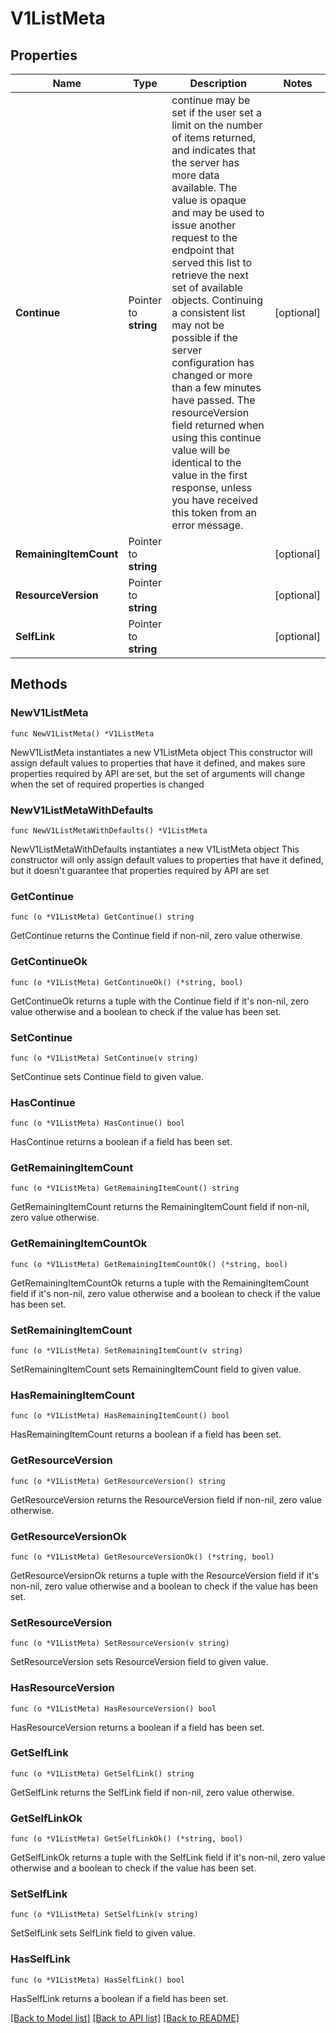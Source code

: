# V1ListMeta

## Properties

Name | Type | Description | Notes
------------ | ------------- | ------------- | -------------
**Continue** | Pointer to **string** | continue may be set if the user set a limit on the number of items returned, and indicates that the server has more data available. The value is opaque and may be used to issue another request to the endpoint that served this list to retrieve the next set of available objects. Continuing a consistent list may not be possible if the server configuration has changed or more than a few minutes have passed. The resourceVersion field returned when using this continue value will be identical to the value in the first response, unless you have received this token from an error message. | [optional] 
**RemainingItemCount** | Pointer to **string** |  | [optional] 
**ResourceVersion** | Pointer to **string** |  | [optional] 
**SelfLink** | Pointer to **string** |  | [optional] 

## Methods

### NewV1ListMeta

`func NewV1ListMeta() *V1ListMeta`

NewV1ListMeta instantiates a new V1ListMeta object
This constructor will assign default values to properties that have it defined,
and makes sure properties required by API are set, but the set of arguments
will change when the set of required properties is changed

### NewV1ListMetaWithDefaults

`func NewV1ListMetaWithDefaults() *V1ListMeta`

NewV1ListMetaWithDefaults instantiates a new V1ListMeta object
This constructor will only assign default values to properties that have it defined,
but it doesn't guarantee that properties required by API are set

### GetContinue

`func (o *V1ListMeta) GetContinue() string`

GetContinue returns the Continue field if non-nil, zero value otherwise.

### GetContinueOk

`func (o *V1ListMeta) GetContinueOk() (*string, bool)`

GetContinueOk returns a tuple with the Continue field if it's non-nil, zero value otherwise
and a boolean to check if the value has been set.

### SetContinue

`func (o *V1ListMeta) SetContinue(v string)`

SetContinue sets Continue field to given value.

### HasContinue

`func (o *V1ListMeta) HasContinue() bool`

HasContinue returns a boolean if a field has been set.

### GetRemainingItemCount

`func (o *V1ListMeta) GetRemainingItemCount() string`

GetRemainingItemCount returns the RemainingItemCount field if non-nil, zero value otherwise.

### GetRemainingItemCountOk

`func (o *V1ListMeta) GetRemainingItemCountOk() (*string, bool)`

GetRemainingItemCountOk returns a tuple with the RemainingItemCount field if it's non-nil, zero value otherwise
and a boolean to check if the value has been set.

### SetRemainingItemCount

`func (o *V1ListMeta) SetRemainingItemCount(v string)`

SetRemainingItemCount sets RemainingItemCount field to given value.

### HasRemainingItemCount

`func (o *V1ListMeta) HasRemainingItemCount() bool`

HasRemainingItemCount returns a boolean if a field has been set.

### GetResourceVersion

`func (o *V1ListMeta) GetResourceVersion() string`

GetResourceVersion returns the ResourceVersion field if non-nil, zero value otherwise.

### GetResourceVersionOk

`func (o *V1ListMeta) GetResourceVersionOk() (*string, bool)`

GetResourceVersionOk returns a tuple with the ResourceVersion field if it's non-nil, zero value otherwise
and a boolean to check if the value has been set.

### SetResourceVersion

`func (o *V1ListMeta) SetResourceVersion(v string)`

SetResourceVersion sets ResourceVersion field to given value.

### HasResourceVersion

`func (o *V1ListMeta) HasResourceVersion() bool`

HasResourceVersion returns a boolean if a field has been set.

### GetSelfLink

`func (o *V1ListMeta) GetSelfLink() string`

GetSelfLink returns the SelfLink field if non-nil, zero value otherwise.

### GetSelfLinkOk

`func (o *V1ListMeta) GetSelfLinkOk() (*string, bool)`

GetSelfLinkOk returns a tuple with the SelfLink field if it's non-nil, zero value otherwise
and a boolean to check if the value has been set.

### SetSelfLink

`func (o *V1ListMeta) SetSelfLink(v string)`

SetSelfLink sets SelfLink field to given value.

### HasSelfLink

`func (o *V1ListMeta) HasSelfLink() bool`

HasSelfLink returns a boolean if a field has been set.


[[Back to Model list]](../README.md#documentation-for-models) [[Back to API list]](../README.md#documentation-for-api-endpoints) [[Back to README]](../README.md)


